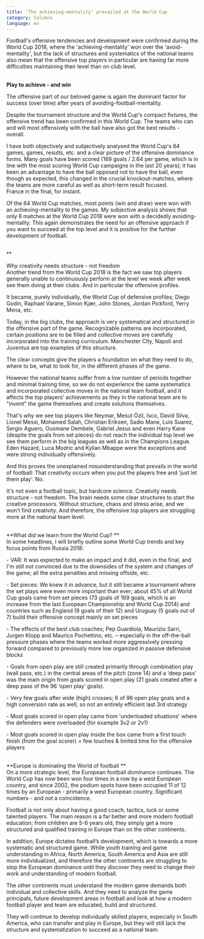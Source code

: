 ```yaml
---
title: ‘The achieving-mentality’ prevailed at the World Cup
category: Columns
language: en
---
```

Football's offensive tendencies and development were confirmed during the World Cup 2018, where the 'achieving-mentality' won over the 'avoid-mentality', but the lack of structures and systematics of the national teams also mean that the offensive top players in particular are having far more difficulties maintaining their level than on club level.

\
**Play to achieve - and win**

The offensive part of our beloved game is again the dominant factor for success (over time) after years of avoiding-football-mentality.

 Despite the tournament structure and the World Cup's compact fixtures, the offensive trend has been confirmed in this World Cup. The teams who can and will most offensively with the ball have also got the best results - overall. 

I have both objectively and subjectively analysed the World Cup's 64 games, games, results, etc. and a clear picture of the offensive dominance forms. Many goals have been scored (169 goals / 2.64 per game, which is in line with the most scoring World Cup campaigns in the last 20 years); it has been an advantage to have the ball opposed not to have the ball, even though as expected, this changed in the crucial knockout-matches, where the teams are more careful as well as short-term result focused. \
France in the final, for instant.

Of the 64 World Cup matches, most points (win and draw) were won with an achieving-mentality to the games. My subjective analysis shows that only 8 matches at the World Cup 2018 were won with a decidedly avoiding-mentality. This again demonstrates the need for an offensive approach if you want to succeed at the top level and it is positive for the further development of football.

\
\*\*

Why creativity needs structure - not freedom
\
Another trend from the World Cup 2018 is the fact we saw top players generally unable to continuously perform at the level we week after week see them doing at their clubs. And in particular the offensive profiles. 

It became, purely individually, the World Cup of defensive profiles; Diego Godin, Raphael Varane, Simon Kjær, John Stones, Jordan Pickford, Yerry Mena, etc.

Today, in the big clubs, the approach is very systematical and structured in the offensive part of the game. Recognizable patterns are incorporated, certain positions are to be filled and collective moves are carefully incorporated into the training curriculum. Manchester City, Napoli and Juventus are top examples of this structure. 

The clear concepts give the players a foundation on what they need to do, where to be, what to look for, in the different phases of the game.

 However the national teams suffer from a low number of periods together and minimal training time, so we do not experience the same systematics and incorporated collective moves in the national team football, and it affects the top players' achievements as they in the national team are to "invent" the game themselves and create solutions themselves. 

That's why we see top players like Neymar, Mesut Özil, Isco, David Silva, Lionel Messi, Mohamed Salah, Christian Eriksen, Sadio Mane, Luis Suarez, Sergio Aguero, Ousmane Dembele, Gabriel Jesus and even Harry Kane (despite the goals from set pieces) do not reach the individual top level we see them perform in the big leagues as well as in the Champions League. Eden Hazard, Luca Modric and Kylian Mbappe were the exceptions and were strong individually offensively.

And this proves the unexplained misunderstanding that prevails in the world of football: That creativity occurs when you put the players free and 'just let them play'. No. 

It's not even a football topic, but hardcore science. Creativity needs structure - not freedom. The brain needs some clear structures to start the creative processors. Without structure, chaos and stress arise, and we won’t find creativity. And therefore, the offensive top players are struggling more at the national team level.

\
**What did we learn from the World Cup?
**\
In some headlines, I will briefly outline some World Cup trends and key focus points from Russia 2018:

\- VAR: It was expected to make an impact and it did, even in the final, and I'm still not convinced due to the downsides of the system and changes of the game; all the extra penalties and missing offside, etc. 

\- Set pieces: We knew it in advance, but it still became a tournament where the set plays were even more important than ever; about 45% of all World Cup goals came from set pieces (73 goals of 169 goals, which is an increase from the last European Championship and World Cup 2014) and countries such as England (9 goals of their 12) and Uruguay (5 goals out of 7) build their offensive concept mainly on set pieces

\- The effects of the best club coaches; Pep Guardiola, Maurizio Sarri, Jurgen Klopp and Maurico Pochettino, etc. – especially in the off-the-ball pressure phases where the teams worked more aggressively pressing forward compared to previously more low organized in passive defensive blocks

\- Goals from open play are still created primarily through combination play (wall pass, etc.) in the central areas of the pitch (zone 14) and a ‘deep pass’ was the main origin from goals scored in open play (21 goals created after a deep pass of the 96 ‘open play’ goals). 

\- Very few goals after wide (high) crosses; 6 of 96 open play goals and a high conversion rate as well, so not an entirely efficient last 3rd strategy 

\- Most goals scored in open play came from 'underloaded situations' where the defenders were overloaded (for example 3v2 or 2v1)

\- Most goals scored in open play inside the box came from a first touch finish (from the goal scorer) = few touches & limited time for the offensive players

\
**Europe is dominating the World of football
**\
On a more strategic level, the European football dominance continues. The World Cup has now been won four times in a row by a west European country, and since 2002, the podium spots have been occupied 11 of 12 times by an European - primarily a west European country. Significant numbers - and not a coincidence. 

Football is not only about having a good coach, tactics, luck or some talented players. The main reason is a far better and more modern football education; from children are 5-6 years old, they simply get a more structured and qualified training in Europe than on the other continents.

In addition, Europe dictates football’s development, which is towards a more systematic and structured game. While youth training and game understanding in Africa, North America, South America and Asia are still more individualized, and therefore the other continents are struggling to stop the European dominance until they discover they need to change their work and understanding of modern football.

The other continents must understand the modern game demands both individual and collective skills. And they need to analyze the game principals, future development areas in football and look at how a modern football player and team are educated, build and structured. 

They will continue to develop individually skilled players, especially in South America, who can transfer and play in Europe, but they will still lack the structure and systematization to succeed as a national team.
